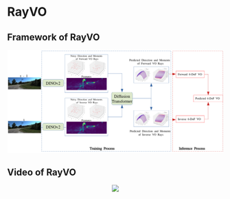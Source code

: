 # RayVO

## Framework of RayVO

<!-- ![Alt text](visualization/framework_rayvo.png)
<img src="https://raw.githubusercontent.com/fanqixucs/RayVO/main/visualization/framework_rayvo.png" width="500">  -->

<div align="center">
  <img src="https://raw.githubusercontent.com/fanqixucs/RayVO/main/visualization/framework_rayvo.png" width="800">
</div>

 


## Video of RayVO
<div align="center">
  <img src="https://raw.githubusercontent.com/fanqixucs/RayVO/main/visualization/RayVO_video_trajectory_visualization.gif" width="800" />
</div>

<!--
[![Watch the video](https://raw.githubusercontent.com/fanqixucs/RayVO/main/visualization/framework_rayvo.png)](visualization/video_trajectory_ray_representation.mp4)
-->
